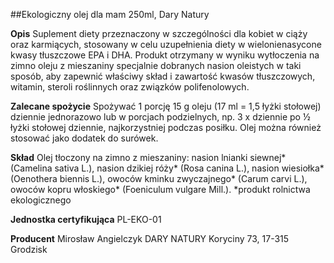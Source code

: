 ##Ekologiczny olej dla mam 250ml, Dary Natury

**Opis** Suplement diety przeznaczony w szczególności dla kobiet w ciąży oraz karmiących, stosowany w celu uzupełnienia diety w wielonienasycone kwasy tłuszczowe EPA i DHA. Produkt otrzymany w wyniku wytłoczenia na zimno oleju z mieszaniny specjalnie dobranych nasion oleistych w taki sposób, aby zapewnić właściwy skład i zawartość kwasów tłuszczowych, witamin, steroli roślinnych oraz związków polifenolowych.

**Zalecane spożycie** Spożywać 1 porcję 15 g oleju (17 ml = 1,5 łyżki stołowej) dziennie jednorazowo lub w porcjach podzielnych, np. 3 x dziennie po ½ łyżki stołowej dziennie, najkorzystniej podczas posiłku. Olej można również stosować jako dodatek do surówek.

**Skład** Olej tłoczony na zimno z mieszaniny: nasion lnianki siewnej\* (Camelina sativa L.), nasion dzikiej róży\* (Rosa canina L.), nasion wiesiołka\* (Oenothera biennis L.), owoców kminku zwyczajnego\* (Carum carvi L.), owoców kopru włoskiego\* (Foeniculum vulgare Mill.).
*produkt rolnictwa ekologicznego

**Jednostka certyfikująca** PL-EKO-01

**Producent** Mirosław Angielczyk DARY NATURY
Koryciny 73, 17-315 Grodzisk